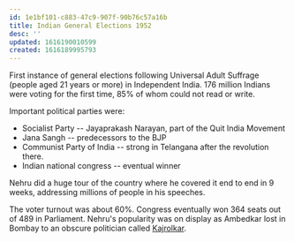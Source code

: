 ```yaml
---
id: 1e1bf101-c883-47c9-907f-90b76c57a16b
title: Indian General Elections 1952
desc: ''
updated: 1616190010599
created: 1616189995793
---
```


First instance of general elections following Universal Adult Suffrage (people aged 21 years or more)
in Independent India. 176 million Indians were voting for the first time, 85% of whom could not read or write.

Important political parties were:

* Socialist Party -- Jayaprakash Narayan, part of the Quit India Movement
* Jana Sangh -- predecessors to the BJP
* Communist Party of India -- strong in Telangana after the revolution there.
* Indian national congress -- eventual winner

Nehru did a huge tour of the country where he covered it end to end in 9 weeks, addressing millions of people
in his speeches.

The voter turnout was about 60%. Congress eventually won 364 seats out of 489 in Parliament. Nehru's popularity
was on display as Ambedkar lost in Bombay to an obscure politician called
[Kajrolkar](https://en.wikipedia.org/wiki/Narayan_Sadoba_Kajrolkar).
